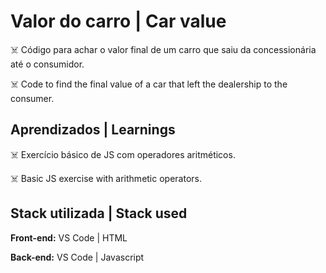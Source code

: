 # Valor do carro | Car value

☠️ Código para achar o valor final de um carro
que saiu da concessionária até o consumidor.

☠️ Code to find the final value of a car
that left the dealership to the consumer.

## Aprendizados | Learnings

☠️ Exercício básico de JS com operadores aritméticos.

☠️ Basic JS exercise with arithmetic operators.

## Stack utilizada | Stack used

**Front-end:** VS Code | HTML

**Back-end:** VS Code | Javascript
